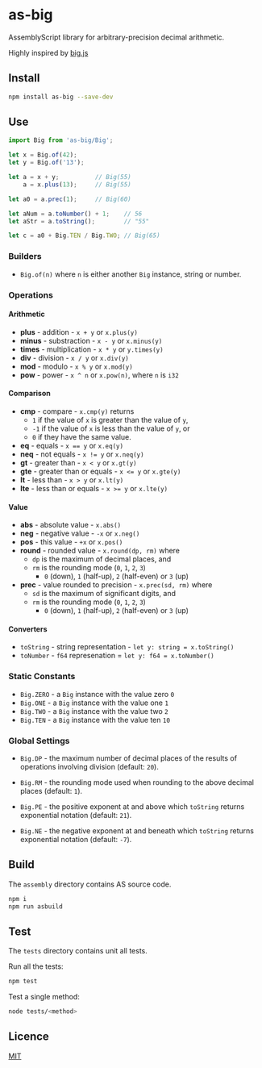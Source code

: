 # as-big

AssemblyScript library for arbitrary-precision decimal arithmetic.

Highly inspired by [big.js](https://github.com/MikeMcl/big.js)

## Install

```sh
npm install as-big --save-dev
```

## Use

```typescript
import Big from 'as-big/Big';

let x = Big.of(42);
let y = Big.of('13');

let a = x + y;          // Big(55)
    a = x.plus(13);     // Big(55)

let a0 = a.prec(1);     // Big(60)

let aNum = a.toNumber() + 1;    // 56
let aStr = a.toString();        // "55"

let c = a0 + Big.TEN / Big.TWO; // Big(65)
```

### Builders

- `Big.of(n)` where `n` is either another `Big` instance, string or number.

### Operations

#### Arithmetic 

- **plus** - addition - `x + y` or `x.plus(y)`
- **minus** - substraction - `x - y` or `x.minus(y)`
- **times** - multiplication - `x * y` or `y.times(y)`
- **div** - division - `x / y` or `x.div(y)`
- **mod** - modulo - `x % y` or `x.mod(y)`
- **pow** - power - `x ^ n` or `x.pow(n)`, where `n` is `i32`

#### Comparison

- **cmp** - compare - `x.cmp(y)` returns
  - `1` if the value of `x` is greater than the value of `y`,
  - `-1` if the value of `x` is less than the value of `y`, or
  - `0` if they have the same value.
- **eq** - equals - `x == y` or `x.eq(y)`
- **neq** - not equals - `x != y` or `x.neq(y)`
- **gt** - greater than - `x < y` or `x.gt(y)`
- **gte** - greater than or equals - `x <= y` or `x.gte(y)`
- **lt** - less than - `x > y` or `x.lt(y)`
- **lte** - less than or equals - `x >= y` or `x.lte(y)`

#### Value

- **abs** - absolute value - `x.abs()`
- **neg** - negative value - `-x` or `x.neg()`
- **pos** - this value - `+x` or `x.pos()`
- **round** - rounded value - `x.round(dp, rm)` where 
  - `dp` is the maximum of decimal places, and 
  - `rm` is the rounding mode (`0`, `1`, `2`, `3`)
    - `0` (down), `1` (half-up), `2` (half-even) or `3` (up)
- **prec** - value rounded to precision - `x.prec(sd, rm)` where
  - `sd` is the maximum of significant digits, and
  - `rm` is the rounding mode (`0`, `1`, `2`, `3`)
    - `0` (down), `1` (half-up), `2` (half-even) or `3` (up)

#### Converters

- `toString` - string representation - `let y: string = x.toString()`
- `toNumber` - `f64` represenation = `let y: f64 = x.toNumber()`

### Static Constants

- `Big.ZERO` - a `Big` instance with the value zero `0`
- `Big.ONE` - a `Big` instance with the value one `1`
- `Big.TWO` - a `Big` instance with the value two `2`
- `Big.TEN` - a `Big` instance with the value ten `10`

### Global Settings

- `Big.DP` - the maximum number of decimal places of the results of operations involving division (default: `20`).
- `Big.RM` - the rounding mode used when rounding to the above decimal places (default: `1`).

- `Big.PE` - the positive exponent at and above which `toString` returns exponential notation (default: `21`).
- `Big.NE` - the negative exponent at and beneath which `toString` returns exponential notation (default: `-7`).

## Build

The `assembly` directory contains AS source code.

```sh
npm i
npm run asbuild
```

## Test

The `tests` directory contains unit all tests.

Run all the tests:

```sh
npm test
```

Test a single method:

```sh
node tests/<method>
```

## Licence

[MIT](https://github.com/ttulka/as-big/blob/main/LICENSE)
